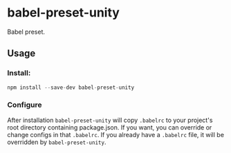 # babel-preset-unity

Babel preset.

## Usage

### Install:

```js
npm install --save-dev babel-preset-unity
```

### Configure

After installation `babel-preset-unity` will copy `.babelrc` to your project's root directory containing package.json. 
If you want, you can override or change configs in that `.babelrc`. If you already have a `.babelrc` file, it will be overridden by `babel-preset-unity`.